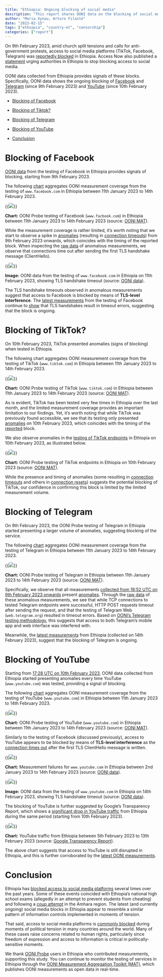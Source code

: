 ```yaml
---
title: "Ethiopia: Ongoing blocking of social media"
description: "This report shares OONI data on the blocking of social media platforms in Ethiopia."
author: "Maria Xynou, Arturo Filastò"
date: "2023-02-15"
tags: ["ethiopia", "country-et", "censorship"]
categories: ["report"]
---
```


On 9th February 2023, amid church split tensions and calls for
anti-government protests, access to social media platforms (TikTok,
Facebook, Telegram) was [reportedly blocked](https://www.washingtonpost.com/world/ethiopias-social-media-blocked-amid-church-split-tensions/2023/02/10/15781c44-a93d-11ed-b2a3-edb05ee0e313_story.html)
in Ethiopia. Access Now also published a
[statement](https://www.accessnow.org/ethiopia-social-media-protest/)
urging authorities in Ethiopia to stop blocking access to social media.

OONI data collected from Ethiopia provides signals of these blocks.
Specifically, OONI data shows the ongoing blocking of
[Facebook](https://explorer.ooni.org/chart/mat?probe_cc=ET&test_name=web_connectivity&domain=www.facebook.com&since=2023-01-11&until=2023-02-15&axis_x=measurement_start_day)
and
[Telegram](https://explorer.ooni.org/chart/mat?probe_cc=ET&test_name=telegram&since=2023-01-11&until=2023-02-15&axis_x=measurement_start_day)
(since 9th February 2023) and
[YouTube](https://explorer.ooni.org/chart/mat?probe_cc=ET&test_name=web_connectivity&domain=www.youtube.com&since=2023-01-11&until=2023-02-15&axis_x=measurement_start_day)
(since 10th February 2023).

* [Blocking of Facebook](#blocking-of-facebook)

* [Blocking of Tiktok?](#blocking-of-tiktok)

* [Blocking of Telegram](#blocking-of-telegram)

* [Blocking of YouTube](#blocking-of-youtube)

* [Conclusion](#conclusion)

# Blocking of Facebook

[OONI data](https://explorer.ooni.org/chart/mat?probe_cc=ET&test_name=web_connectivity&domain=www.facebook.com&since=2023-01-11&until=2023-02-15&axis_x=measurement_start_day)
from the testing of Facebook in Ethiopia provides signals of blocking,
starting from 9th February 2023.

The following
[chart](https://explorer.ooni.org/chart/mat?probe_cc=ET&test_name=web_connectivity&domain=www.facebook.com&since=2023-01-11&until=2023-02-15&axis_x=measurement_start_day)
aggregates OONI measurement coverage from the testing of
`www.facebook.com` in Ethiopia between 11th January 2023 to 14th
February 2023.

{{<img src="images/01.png">}}

**Chart:** OONI Probe testing of Facebook (`www.facbook.com`) in
Ethiopia between 11th January 2023 to 14th February 2023 (source: [OONI MAT](https://explorer.ooni.org/chart/mat?probe_cc=ET&test_name=web_connectivity&domain=www.facebook.com&since=2023-01-11&until=2023-02-15&axis_x=measurement_start_day)).

While the measurement coverage is rather limited, it’s worth noting that
we start to observe a spike in
[anomalies](https://explorer.ooni.org/search?since=2023-02-09&until=2023-02-15&probe_cc=ET&test_name=web_connectivity&domain=www.facebook.com&failure=false)
(resulting in [connection timeouts](https://explorer.ooni.org/measurement/20230211T120127Z_webconnectivity_ET_24757_n1_UaTRrjzNoa20cYU8?input=https%3A%2F%2Fwww.facebook.com%2F))
from 9th February 2023 onwards, which coincides with the timing of the
reported block. When inspecting the [raw data](https://explorer.ooni.org/measurement/20230211T120127Z_webconnectivity_ET_24757_n1_UaTRrjzNoa20cYU8?input=https%3A%2F%2Fwww.facebook.com%2F)
of anomalous measurements, we observe that connections time out after
sending the first TLS handshake message (ClientHello).

{{<img src="images/02.png">}}

**Image:** OONI data from the testing of `www.facebook.com` in
Ethiopia on 11th February 2023, showing TLS handshake timeout (source:
[OONI data](https://explorer.ooni.org/measurement/20230211T120127Z_webconnectivity_ET_24757_n1_UaTRrjzNoa20cYU8?input=https%3A%2F%2Fwww.facebook.com%2F)).

The TLS handshake timeouts observed in anomalous measurements suggest
that access to Facebook is blocked by means of **TLS-level
interference**. The [latest measurements](https://explorer.ooni.org/search?since=2023-02-09&until=2023-02-15&probe_cc=ET&test_name=web_connectivity&domain=www.facebook.com&failure=false)
from the testing of Facebook continue to
[show](https://explorer.ooni.org/measurement/20230214T055217Z_webconnectivity_ET_24757_n1_Sc63NwMMTJl790aZ?input=https%3A%2F%2Fwww.facebook.com%2F)
that TLS handshakes result in timeout errors, suggesting that the block
is ongoing.

# Blocking of TikTok?

On 10th February 2023, TikTok presented anomalies (signs of blocking)
when tested in Ethiopia.

The following chart aggregates OONI measurement coverage from the
testing of TikTok (`www.tiktok.com`) in Ethiopia between 11th January
2023 to 14th February 2023.

{{<img src="images/03.png">}}

**Chart:** OONI Probe testing of TikTok
(`www.tiktok.com`) in Ethiopia between 11th
January 2023 to 14th February 2023 (source: [OONI MAT](https://explorer.ooni.org/chart/mat?probe_cc=ET&test_name=web_connectivity&domain=www.tiktok.com&since=2023-01-11&until=2023-02-15&axis_x=measurement_start_day)).

As is evident, TikTok has been tested very few times in Ethiopia over
the last month, and the limited measurement coverage provides an
important limitation to our findings. Yet, it’s worth noting that while
TikTok was previously found accessible, we see that its testing only
presented
[anomalies](https://explorer.ooni.org/search?since=2023-02-10&until=2023-02-11&probe_cc=ET&test_name=web_connectivity&domain=www.tiktok.com&failure=true)
on 10th February 2023, which coincides with the timing of the
[reported](https://www.washingtonpost.com/world/ethiopias-social-media-blocked-amid-church-split-tensions/2023/02/10/15781c44-a93d-11ed-b2a3-edb05ee0e313_story.html)
block.

We also observe anomalies in the [testing of TikTok endpoints](https://explorer.ooni.org/chart/mat?probe_cc=ET&test_name=web_connectivity&since=2023-01-11&until=2023-02-15&axis_x=measurement_start_day&axis_y=domain)
in Ethiopia on 10th February 2023, as illustrated below.

{{<img src="images/04.png">}}

**Chart:** OONI Probe testing of TikTok endpoints in Ethiopia on 10th
February 2023 (source: [OONI MAT](https://explorer.ooni.org/chart/mat?probe_cc=ET&test_name=web_connectivity&since=2023-01-11&until=2023-02-15&axis_x=measurement_start_day&axis_y=domain)).

While the presence and timing of anomalies (some resulting in
[connection timeouts](https://explorer.ooni.org/measurement/20230210T113207Z_webconnectivity_ET_24757_n1_w0roNyB5tVzY1c4I?input=https%3A%2F%2Fp77-sign-va.tiktokcdn.com%2Frobots.txt)
and others in [connection resets](https://explorer.ooni.org/measurement/20230210T113207Z_webconnectivity_ET_24757_n1_w0roNyB5tVzY1c4I?input=https%3A%2F%2Fm.tiktok.com%2Frobots.txt))
suggests the potential blocking of TikTok, our confidence in confirming
this block is limited by the limited measurement volume.

# Blocking of Telegram

On 9th February 2023, the OONI Probe testing of Telegram in Ethiopia
started presenting a larger volume of anomalies, suggesting blocking of
the service.

The following
[chart](https://explorer.ooni.org/chart/mat?probe_cc=ET&test_name=telegram&since=2023-01-11&until=2023-02-15&axis_x=measurement_start_day)
aggregates OONI measurement coverage from the testing of Telegram in
Ethiopia between 11th January 2023 to 14th February 2023.

{{<img src="images/05.png">}}

**Chart:** OONI Probe testing of Telegram in Ethiopia between 11th
January 2023 to 14th February 2023 (source: [OONI MAT](https://explorer.ooni.org/chart/mat?probe_cc=ET&test_name=telegram&since=2023-01-11&until=2023-02-15&axis_x=measurement_start_day)).

Specifically, we observe that all measurements [collected from 18:52 UTC on 9th February 2023 onwards](https://explorer.ooni.org/search?since=2023-02-09&until=2023-02-10&probe_cc=ET&test_name=telegram&probe_asn=24757&failure=true)
present
[anomalies](https://explorer.ooni.org/search?since=2023-02-09&until=2023-02-15&probe_cc=ET&test_name=telegram&failure=false).
Through the [raw data](https://explorer.ooni.org/measurement/20230213T200634Z_telegram_ET_24757_n1_rnqhdG6z6IOKy9Q3)
of these anomalous measurements, we see that while TCP connections to
tested Telegram endpoints were successful, HTTP POST requests timeout
after sending the request, and that the testing of Telegram Web
(`web.telegram.org`) resulted in timeout errors. Based on [OONI’s Telegram testing methodology](https://ooni.org/nettest/telegram/), this
suggests that access to both Telegram’s mobile app and web interface was
interfered with.

Meanwhile, the [latest measurements](https://explorer.ooni.org/search?since=2023-02-09&until=2023-02-15&probe_cc=ET&test_name=telegram&failure=false)
from Ethiopia (collected on 14th February 2023), suggest that the
blocking of Telegram is ongoing.

# Blocking of YouTube

Starting from [17:28 UTC on 10th February 2023](https://explorer.ooni.org/search?since=2023-02-10&until=2023-02-11&probe_cc=ET&test_name=web_connectivity&domain=www.youtube.com&failure=true),
OONI data collected from Ethiopia started presenting anomalies every
time YouTube (`www.youtube.com`) was tested, providing a signal of
blocking.

The following
[chart](https://explorer.ooni.org/chart/mat?probe_cc=ET&test_name=web_connectivity&domain=www.youtube.com&since=2023-01-11&until=2023-02-15&axis_x=measurement_start_day)
aggregates OONI measurement coverage from the testing of YouTube
(`www.youtube.com`) in Ethiopia between 11th January 2023 to 14th
February 2023.

{{<img src="images/06.png">}}

**Chart:** OONI Probe testing of YouTube (`www.youtube.com`) in
Ethiopia between 11th January 2023 to 14th February 2023 (source: [OONI MAT](https://explorer.ooni.org/chart/mat?probe_cc=ET&test_name=web_connectivity&domain=www.youtube.com&since=2023-01-11&until=2023-02-15&axis_x=measurement_start_day)).

Similarly to the testing of Facebook (discussed previously), access to
YouTube appears to be blocked by means of **TLS-level interference** as
the [connection times out](https://explorer.ooni.org/search?since=2023-02-10&until=2023-02-15&probe_cc=ET&test_name=web_connectivity&domain=www.youtube.com&failure=false)
after the first TLS ClientHello message is written.

{{<img src="images/07.png">}}

**Chart:** Measurement failures for `www.youtube.com` in Ethiopia
between 2nd January 2023 to 14th February 2023 (source: [OONI data](https://explorer.ooni.org/search?since=2023-02-10&until=2023-02-15&probe_cc=ET&test_name=web_connectivity&domain=www.youtube.com&failure=false)).

{{<img src="images/08.png">}}

**Image:** OONI data from the testing of `www.youtube.com` in Ethiopia
on 14th February 2023, showing TLS handshake timeout (source: [OONI data](https://explorer.ooni.org/measurement/20230214T055217Z_webconnectivity_ET_24757_n1_Sc63NwMMTJl790aZ?input=https%3A%2F%2Fwww.youtube.com%2F)).

The blocking of YouTube is further suggested by Google’s Transparency
Report, which shows a [significant drop in YouTube traffic](https://transparencyreport.google.com/traffic/overview?fraction_traffic=start:1675555200000;end:1676332799999;product:21;region:ET&lu=fraction_traffic)
from Ethiopia during the same period (starting from 10th February 2023).

{{<img src="images/09.png">}}

**Chart:** YouTube traffic from Ethiopia between 5th February 2023 to
13th February 2023 (source: [Google Transparency Report](https://transparencyreport.google.com/traffic/overview?fraction_traffic=start:1675555200000;end:1676332799999;product:21;region:ET&lu=fraction_traffic)).

The above chart suggests that access to YouTube is still disrupted in
Ethiopia, and this is further corroborated by the [latest OONI measurements](https://explorer.ooni.org/search?since=2023-02-10&until=2023-02-15&probe_cc=ET&test_name=web_connectivity&domain=www.youtube.com&failure=false).

# Conclusion

Ethiopia has [blocked access to social media platforms](https://ooni.org/post/resurgence-internet-censorship-ethiopia-2019/)
several times over the past years. Some of these events coincided with
Ethiopia’s national high school exams (allegedly in an attempt to
prevent students from cheating) and following a [coup attempt](https://www.bbc.com/news/world-africa-48734572) in the Amhara
region. The latest (and currently ongoing) social media blocks in
Ethiopia appear to resemble a similar pattern of information controls
implemented in moments of tension.

That said, access to social media platforms is [commonly blocked](https://ooni.org/documents/2022-ooni-submission-ohchr-report-internet-shutdowns.pdf)
during moments of political tension in many countries around the world.
Many of these cases raise concerns related to human rights, particularly
since freedom of expression and access to information is critical in
politically-sensitive moments.

We thank [OONI Probe](https://ooni.org/install) users in Ethiopia who
contributed measurements, supporting this study. You can continue to
monitor the testing of services in Ethiopia through the [OONI Measurement Aggregation Toolkit (MAT)](https://explorer.ooni.org/chart/mat?probe_cc=ET&test_name=web_connectivity&since=2023-01-16&until=2023-02-16&axis_x=measurement_start_day),
which publishes OONI measurements as open data in real-time.
